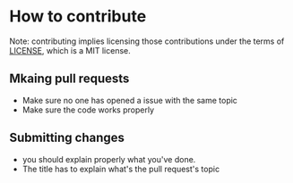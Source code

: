 # How to contribute

Note: contributing implies licensing those contributions
under the terms of [LICENSE](../LICENSE), which is a MIT license.

## Mkaing pull requests

* Make sure no one has opened a issue with the same topic
* Make sure the code works properly

## Submitting changes

- you should explain properly what you've done.
- The title has to explain what's the pull request's topic

